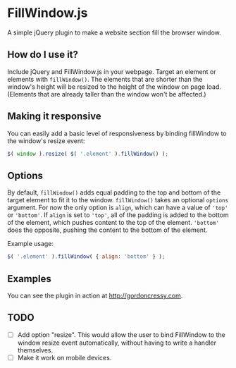 # FillWindow.js

A simple jQuery plugin to make a website section fill the browser window.

## How do I use it?

Include jQuery and FillWindow.js in your webpage. Target an element or elements with ``fillWindow()``. The elements that are shorter than the window's height will be resized to the height of the window on page load. (Elements that are already taller than the window won't be affected.)

## Making it responsive

You can easily add a basic level of responsiveness by binding fillWindow to the window's resize event:

```javascript
$( window ).resize( $( '.element' ).fillWindow() );
```

## Options

By default, ``fillWindow()`` adds equal padding to the top and bottom of the target element to fit it to the window. ``fillWindow()`` takes an optional ``options`` argument. For now the only option is ``align``, which can have a value of ``'top'`` or ``'bottom'``. If ``align`` is set to ``'top'``, all of the padding is added to the bottom of the element, which pushes content to the top of the element. ``'bottom'`` does the opposite, pushing the content to the bottom of the element.

Example usage:

```javascript
$( '.element' ).fillWindow( { align: 'bottom' } );
```
## Examples

You can see the plugin in action at http://gordoncressy.com.

## TODO
- [ ] Add option "resize". This would allow the user to bind FillWindow to the window resize event automatically, without having to write a handler themselves.
- [ ] Make it work on mobile devices.